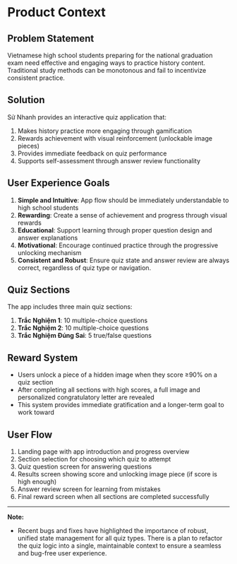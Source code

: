 # Product Context

## Problem Statement
Vietnamese high school students preparing for the national graduation exam need effective and engaging ways to practice history content. Traditional study methods can be monotonous and fail to incentivize consistent practice.

## Solution
Sử Nhanh provides an interactive quiz application that:
1. Makes history practice more engaging through gamification
2. Rewards achievement with visual reinforcement (unlockable image pieces)
3. Provides immediate feedback on quiz performance
4. Supports self-assessment through answer review functionality

## User Experience Goals
1. **Simple and Intuitive**: App flow should be immediately understandable to high school students
2. **Rewarding**: Create a sense of achievement and progress through visual rewards
3. **Educational**: Support learning through proper question design and answer explanations
4. **Motivational**: Encourage continued practice through the progressive unlocking mechanism
5. **Consistent and Robust**: Ensure quiz state and answer review are always correct, regardless of quiz type or navigation.

## Quiz Sections
The app includes three main quiz sections:
1. **Trắc Nghiệm 1**: 10 multiple-choice questions
2. **Trắc Nghiệm 2**: 10 multiple-choice questions 
3. **Trắc Nghiệm Đúng Sai**: 5 true/false questions

## Reward System
- Users unlock a piece of a hidden image when they score ≥90% on a quiz section
- After completing all sections with high scores, a full image and personalized congratulatory letter are revealed
- This system provides immediate gratification and a longer-term goal to work toward

## User Flow
1. Landing page with app introduction and progress overview
2. Section selection for choosing which quiz to attempt
3. Quiz question screen for answering questions
4. Results screen showing score and unlocking image piece (if score is high enough)
5. Answer review screen for learning from mistakes
6. Final reward screen when all sections are completed successfully

---

**Note:**
- Recent bugs and fixes have highlighted the importance of robust, unified state management for all quiz types. There is a plan to refactor the quiz logic into a single, maintainable context to ensure a seamless and bug-free user experience. 